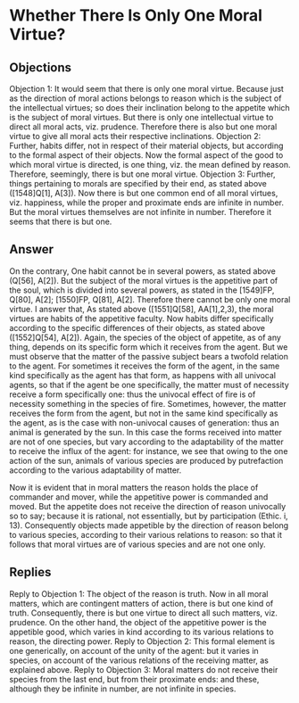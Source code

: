 # Whether There Is Only One Moral Virtue?
## Objections
Objection 1: It would seem that there is only one moral virtue. Because just as the direction of moral actions belongs to reason which is the subject of the intellectual virtues; so does their inclination belong to the appetite which is the subject of moral virtues. But there is only one intellectual virtue to direct all moral acts, viz. prudence. Therefore there is also but one moral virtue to give all moral acts their respective inclinations.
Objection 2: Further, habits differ, not in respect of their material objects, but according to the formal aspect of their objects. Now the formal aspect of the good to which moral virtue is directed, is one thing, viz. the mean defined by reason. Therefore, seemingly, there is but one moral virtue.
Objection 3: Further, things pertaining to morals are specified by their end, as stated above ([1548]Q[1], A[3]). Now there is but one common end of all moral virtues, viz. happiness, while the proper and proximate ends are infinite in number. But the moral virtues themselves are not infinite in number. Therefore it seems that there is but one.
## Answer
On the contrary, One habit cannot be in several powers, as stated above (Q[56], A[2]). But the subject of the moral virtues is the appetitive part of the soul, which is divided into several powers, as stated in the [1549]FP, Q[80], A[2]; [1550]FP, Q[81], A[2]. Therefore there cannot be only one moral virtue.
I answer that, As stated above ([1551]Q[58], AA[1],2,3), the moral virtues are habits of the appetitive faculty. Now habits differ specifically according to the specific differences of their objects, as stated above ([1552]Q[54], A[2]). Again, the species of the object of appetite, as of any thing, depends on its specific form which it receives from the agent. But we must observe that the matter of the passive subject bears a twofold relation to the agent. For sometimes it receives the form of the agent, in the same kind specifically as the agent has that form, as happens with all univocal agents, so that if the agent be one specifically, the matter must of necessity receive a form specifically one: thus the univocal effect of fire is of necessity something in the species of fire. Sometimes, however, the matter receives the form from the agent, but not in the same kind specifically as the agent, as is the case with non-univocal causes of generation: thus an animal is generated by the sun. In this case the forms received into matter are not of one species, but vary according to the adaptability of the matter to receive the influx of the agent: for instance, we see that owing to the one action of the sun, animals of various species are produced by putrefaction according to the various adaptability of matter.

Now it is evident that in moral matters the reason holds the place of commander and mover, while the appetitive power is commanded and moved. But the appetite does not receive the direction of reason univocally so to say; because it is rational, not essentially, but by participation (Ethic. i, 13). Consequently objects made appetible by the direction of reason belong to various species, according to their various relations to reason: so that it follows that moral virtues are of various species and are not one only.
## Replies
Reply to Objection 1: The object of the reason is truth. Now in all moral matters, which are contingent matters of action, there is but one kind of truth. Consequently, there is but one virtue to direct all such matters, viz. prudence. On the other hand, the object of the appetitive power is the appetible good, which varies in kind according to its various relations to reason, the directing power.
Reply to Objection 2: This formal element is one generically, on account of the unity of the agent: but it varies in species, on account of the various relations of the receiving matter, as explained above.
Reply to Objection 3: Moral matters do not receive their species from the last end, but from their proximate ends: and these, although they be infinite in number, are not infinite in species.
